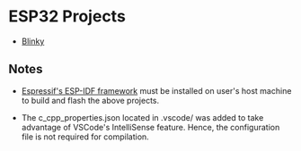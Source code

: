 # **ESP32 Projects**

- [Blinky](blinky/)

## **Notes**
* [Espressif's ESP-IDF framework](https://github.com/espressif/esp-idf) must be installed on user's host machine to build and flash the above projects. 

* The c_cpp_properties.json located in .vscode/ was added to take advantage of VSCode's IntelliSense feature. Hence, the configuration file is not required for compilation. 